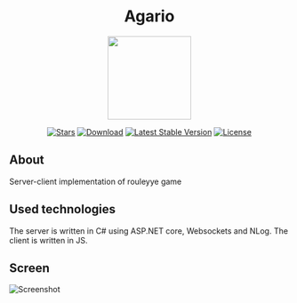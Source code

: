 <h1 align="center">Agario</h1>
<p align="center"><img src="http://topwin.su/wp-content/uploads/2010/05/x_7bec5dc5.jpg" width="150"></p>

<p align="center">
<a href="https://github.com/N1ghtF1re/Roulette/stargazers"><img src="https://img.shields.io/github/stars/N1ghtF1re/Roulette.svg" alt="Stars"></a>
<a href="https://github.com/N1ghtF1re/Roulette/releases"><img src="https://img.shields.io/badge/download-brightgreen.svg" alt="Download"></a>
<a href="https://github.com/N1ghtF1re/Roulette/releases"><img src="https://img.shields.io/github/tag/N1ghtF1re/Roulette.svg" alt="Latest Stable Version"></a>
<a href="https://github.com/N1ghtF1re/blob/master/LICENSE"><img src="https://img.shields.io/github/license/N1ghtF1re/Roulette.svg" alt="License"></a>

</p>
</p>

## About
Server-client implementation of rouleyye game 


## Used technologies
The server is written in C# using ASP.NET core, Websockets and NLog.
The client is written in JS.

## Screen
![Screenshot](https://i.imgur.com/LwMXnci.png)
